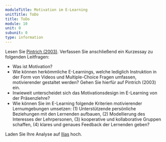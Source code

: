 ```yaml
---
moduleTitle: Motivation im E-Learning
unitTitle: ToDo
title: ToDo
module: 10
unit: 0
subunit: 0
type: information
---
```


Lesen Sie [Pintrich (2003)](https://ilias.uni-freiburg.de/goto.php?target=file_1315407_download&client_id=unifreiburg).  Verfassen Sie anschließend ein Kurzessay zu folgenden Leitfragen:

* Was ist Motivation?
* Wie können herkömmliche E-Learnings, welche lediglich Instruktion in der Form von Videos und Multiple-Choice Fragen umfassen, motivierender gestaltet werden? Gehen Sie hierfür auf Pintrich (2003) ein.
* Inwieweit unterscheidet sich das Motivationsdesign im E-Learning von der Präsenzlehre?
* Wie können Sie im E-Learning folgende Kriterien motivierender Lernumgebungen umsetzen: (1) Unterstützende persönliche Beziehungen mit den Lernenden aufbauen, (2) Modellierung des Interesses der Lehrpersonen, (3) kooperative und kollaborative Gruppen schaffen, (4) klares und genaues Feedback der Lernenden geben?


Laden Sie Ihre Analyse auf [Ilias](https://ilias.uni-freiburg.de/goto.php?target=exc_1240096&client_id=unifreiburg) hoch.